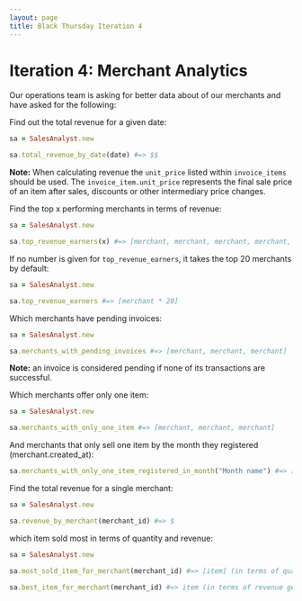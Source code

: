 ```yaml
---
layout: page
title: Black Thursday Iteration 4
---
```

Iteration 4: Merchant Analytics
=================

Our operations team is asking for better data about of our merchants and have asked for the following:

Find out the total revenue for a given date:

```rb
sa = SalesAnalyst.new

sa.total_revenue_by_date(date) #=> $$
```
**Note:** When calculating revenue the ``unit_price`` listed within ``invoice_items`` should be used. The ``invoice_item.unit_price`` represents the final sale price of an item after sales, discounts or other intermediary price changes.

Find the top x performing merchants in terms of revenue:  

```rb
sa = SalesAnalyst.new

sa.top_revenue_earners(x) #=> [merchant, merchant, merchant, merchant, merchant]
```

If no number is given for `top_revenue_earners`, it takes the top 20 merchants by default:

```rb
sa = SalesAnalyst.new

sa.top_revenue_earners #=> [merchant * 20]
```

Which merchants have pending invoices:

```rb
sa = SalesAnalyst.new

sa.merchants_with_pending_invoices #=> [merchant, merchant, merchant]
```

**Note:** an invoice is considered pending if none of its transactions are successful.

Which merchants offer only one item:

```rb
sa = SalesAnalyst.new

sa.merchants_with_only_one_item #=> [merchant, merchant, merchant]
```

And merchants that only sell one item by the month they registered (merchant.created_at):

```rb
sa.merchants_with_only_one_item_registered_in_month("Month name") #=> [merchant, merchant, merchant]
```

Find the total revenue for a single merchant:

```rb
sa = SalesAnalyst.new

sa.revenue_by_merchant(merchant_id) #=> $
```

which item sold most in terms of quantity and revenue:

```rb
sa = SalesAnalyst.new

sa.most_sold_item_for_merchant(merchant_id) #=> [item] (in terms of quantity sold) or, if there is a tie, [item, item, item]

sa.best_item_for_merchant(merchant_id) #=> item (in terms of revenue generated)
```
